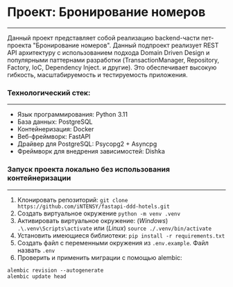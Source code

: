 # Проект: Бронирование номеров
___

Данный проект представляет собой реализацию backend-части
пет-проекта "Бронирование номеров". Данный подпроект реализует
REST API архитектуру с использованием подхода Domain Driven Design и популярными
паттернами разработки (TransactionManager, Repository, Factory, IoC, Dependency Inject. и другие).
Это обеспечивает высокую гибкость, масштабируемость и тестируемость приложения.

### Технологический стек:
___

- Язык программирования: Python 3.11
- База данных: PostgreSQL
- Контейнеризация: Docker
- Веб-фреймворк: FastAPI
- Драйвер для PostgreSQL: Psycopg2 + Asyncpg
- Фреймворк для внедрения зависимостей: Dishka

### Запуск проекта локально без использования контейнеризации
___
1. Клонировать репозиторий: ```git clone https://github.com/iNTENSY/fastapi-ddd-hotels.git```
2. Создать виртуальное окружение ```python -m venv .venv```
3. Активировать виртуальное окружение: (_Windows_) ```.\.venv\Scripts\activate```
или (_Linux_) ```source ./.venv/bin/activate``` 
4. Установить имеющиеся библиотеки: ```pip install -r requirements.txt```
5. Создать файл с переменными окружения из ```.env.example```.
Файл назвать ```.env```
6. Проверить и применить миграции с помощью alembic: 
```
alembic revision --autogenerate
alembic update head
```
